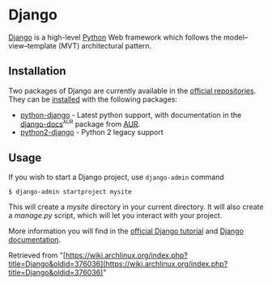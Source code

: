 # Django

[Django](http://www.djangoproject.com) is a high-level [Python](/index.php/Python "Python") Web framework which follows the model–view–template (MVT) architectural pattern.

## Installation

Two packages of Django are currently available in the [official repositories](/index.php/Official_repositories "Official repositories"). They can be [installed](/index.php/Pacman "Pacman") with the following packages:

*   [python-django](https://www.archlinux.org/packages/?name=python-django) - Latest python support, with documentation in the [django-docs](https://aur.archlinux.org/packages/django-docs/)<sup><small>AUR</small></sup> package from [AUR](/index.php/AUR "AUR").
*   [python2-django](https://www.archlinux.org/packages/?name=python2-django) - Python 2 legacy support

## Usage

If you wish to start a Django project, use `django-admin` command

```
$ django-admin startproject mysite

```

This will create a _mysite_ directory in your current directory. It will also create a _manage.py_ script, which will let you interact with your project.

More information you will find in the [official Django tutorial](https://docs.djangoproject.com/en/1.8/intro/tutorial01/) and [Django documentation](https://docs.djangoproject.com/en/).

Retrieved from "[https://wiki.archlinux.org/index.php?title=Django&oldid=376036](https://wiki.archlinux.org/index.php?title=Django&oldid=376036)"